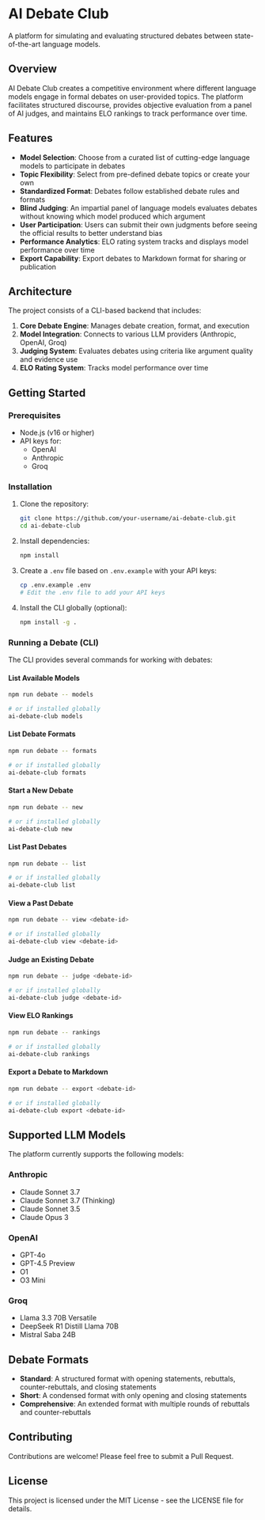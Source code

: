 # AI Debate Club

A platform for simulating and evaluating structured debates between state-of-the-art language models.

## Overview

AI Debate Club creates a competitive environment where different language models engage in formal debates on user-provided topics. The platform facilitates structured discourse, provides objective evaluation from a panel of AI judges, and maintains ELO rankings to track performance over time.

## Features

- **Model Selection**: Choose from a curated list of cutting-edge language models to participate in debates
- **Topic Flexibility**: Select from pre-defined debate topics or create your own
- **Standardized Format**: Debates follow established debate rules and formats
- **Blind Judging**: An impartial panel of language models evaluates debates without knowing which model produced which argument
- **User Participation**: Users can submit their own judgments before seeing the official results to better understand bias
- **Performance Analytics**: ELO rating system tracks and displays model performance over time
- **Export Capability**: Export debates to Markdown format for sharing or publication

## Architecture

The project consists of a CLI-based backend that includes:

1. **Core Debate Engine**: Manages debate creation, format, and execution
2. **Model Integration**: Connects to various LLM providers (Anthropic, OpenAI, Groq)
3. **Judging System**: Evaluates debates using criteria like argument quality and evidence use
4. **ELO Rating System**: Tracks model performance over time

## Getting Started

### Prerequisites

- Node.js (v16 or higher)
- API keys for:
  - OpenAI
  - Anthropic
  - Groq

### Installation

1. Clone the repository:
   ```bash
   git clone https://github.com/your-username/ai-debate-club.git
   cd ai-debate-club
   ```

2. Install dependencies:
   ```bash
   npm install
   ```

3. Create a `.env` file based on `.env.example` with your API keys:
   ```bash
   cp .env.example .env
   # Edit the .env file to add your API keys
   ```

4. Install the CLI globally (optional):
   ```bash
   npm install -g .
   ```

### Running a Debate (CLI)

The CLI provides several commands for working with debates:

#### List Available Models

```bash
npm run debate -- models

# or if installed globally
ai-debate-club models
```

#### List Debate Formats

```bash
npm run debate -- formats

# or if installed globally
ai-debate-club formats
```

#### Start a New Debate

```bash
npm run debate -- new

# or if installed globally
ai-debate-club new
```

#### List Past Debates

```bash
npm run debate -- list

# or if installed globally
ai-debate-club list
```

#### View a Past Debate

```bash
npm run debate -- view <debate-id>

# or if installed globally
ai-debate-club view <debate-id>
```

#### Judge an Existing Debate

```bash
npm run debate -- judge <debate-id>

# or if installed globally
ai-debate-club judge <debate-id>
```

#### View ELO Rankings

```bash
npm run debate -- rankings

# or if installed globally
ai-debate-club rankings
```

#### Export a Debate to Markdown

```bash
npm run debate -- export <debate-id>

# or if installed globally
ai-debate-club export <debate-id>
```

## Supported LLM Models

The platform currently supports the following models:

### Anthropic
- Claude Sonnet 3.7
- Claude Sonnet 3.7 (Thinking)
- Claude Sonnet 3.5
- Claude Opus 3

### OpenAI
- GPT-4o
- GPT-4.5 Preview
- O1
- O3 Mini

### Groq
- Llama 3.3 70B Versatile
- DeepSeek R1 Distill Llama 70B
- Mistral Saba 24B

## Debate Formats

- **Standard**: A structured format with opening statements, rebuttals, counter-rebuttals, and closing statements
- **Short**: A condensed format with only opening and closing statements
- **Comprehensive**: An extended format with multiple rounds of rebuttals and counter-rebuttals

## Contributing

Contributions are welcome! Please feel free to submit a Pull Request.

## License

This project is licensed under the MIT License - see the LICENSE file for details.
